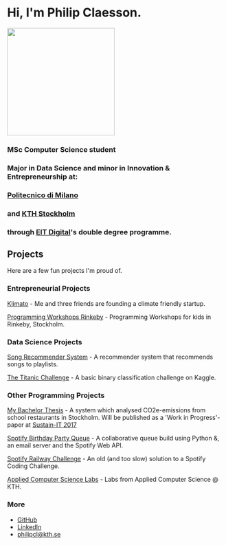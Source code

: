 # Hi, I'm Philip Claesson. 

<img src = "https://philipclaesson.github.io/img/pc_rund.png" width="250">

### MSc Computer Science student
### Major in Data Science and minor in Innovation & Entrepreneurship at:

### [Politecnico di Milano](https://polimi.it/)
### and [KTH Stockholm](https://kth.se) 
### through [EIT Digital](https://masterschool.eitdigital.eu/education/why-eit-digital-master-school/)'s double degree programme.

## Projects
Here are a few fun projects I'm proud of. 

### Entrepreneurial Projects
[Klimato](https://philipclaesson.github.io/klimato) - Me and three friends are founding a climate friendly startup. 

[Programming Workshops Rinkeby](https://philipclaesson.github.io/rinkeby) - Programming Workshops for kids in Rinkeby, Stockholm. 

### Data Science Projects
[Song Recommender System](https://github.com/philipclaesson/songrecommender) - A recommender system that recommends songs to playlists. 

[The Titanic Challenge](https://github.com/philipclaesson/Titanic) - A basic binary classification challenge on Kaggle. 

### Other Programming Projects
[My Bachelor Thesis](http://www.diva-portal.org/smash/record.jsf?dswid=903&pid=diva2%3A1129950&c=4&searchType=SIMPLE&language=en&query=philip+claesson&af=%5B%5D&aq=%5B%5B%5D%5D&aq2=%5B%5B%5D%5D&aqe=%5B%5D&noOfRows=50&sortOrder=author_sort_asc&sortOrder2=title_sort_asc&onlyFullText=false&sf=all) - A system which analysed CO2e-emissions from school restaurants in Stockholm. Will be published as a 'Work in Progress'-paper at [Sustain-IT 2017](https://sustainit2017.m-iti.org/)

[Spotify Birthday Party Queue](https://github.com/philipclaesson/BirthdayQueue) - A collaborative queue build using Python &, an email server and the Spotify Web API.

[Spotify Railway Challenge](https://github.com/philipclaesson/BirthdayQueue) - An old (and too slow) solution to a Spotify Coding Challenge. 

[Applied Computer Science Labs](https://gits-15.sys.kth.se/tildav15/philipcl-labbar) - Labs from Applied Computer Science @ KTH. 

### More
* [GitHub](https://github.com/philipclaesson)
* [LinkedIn](https://linkedin.com/philipclaesson)
* [philipcl@kth.se](mailto:philipcl@kth.se)

